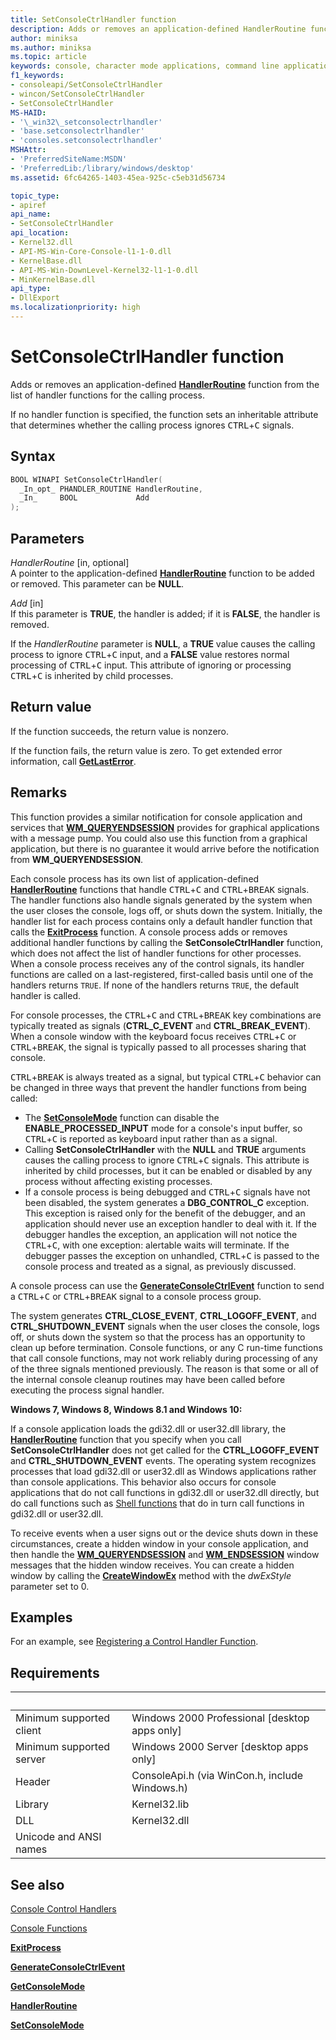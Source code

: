 ```yaml
---
title: SetConsoleCtrlHandler function
description: Adds or removes an application-defined HandlerRoutine function from the list of handler functions for the calling process.
author: miniksa
ms.author: miniksa
ms.topic: article
keywords: console, character mode applications, command line applications, terminal applications, console api
f1_keywords:
- consoleapi/SetConsoleCtrlHandler
- wincon/SetConsoleCtrlHandler
- SetConsoleCtrlHandler
MS-HAID:
- '\_win32\_setconsolectrlhandler'
- 'base.setconsolectrlhandler'
- 'consoles.setconsolectrlhandler'
MSHAttr:
- 'PreferredSiteName:MSDN'
- 'PreferredLib:/library/windows/desktop'
ms.assetid: 6fc64265-1403-45ea-925c-c5eb31d56734

topic_type:
- apiref
api_name:
- SetConsoleCtrlHandler
api_location:
- Kernel32.dll
- API-MS-Win-Core-Console-l1-1-0.dll
- KernelBase.dll
- API-MS-Win-DownLevel-Kernel32-l1-1-0.dll
- MinKernelBase.dll
api_type:
- DllExport
ms.localizationpriority: high
---
```


# SetConsoleCtrlHandler function

Adds or removes an application-defined [**HandlerRoutine**](handlerroutine.md) function from the list of handler functions for the calling process.

If no handler function is specified, the function sets an inheritable attribute that determines whether the calling process ignores <kbd>CTRL</kbd>+<kbd>C</kbd> signals.

## Syntax

```C
BOOL WINAPI SetConsoleCtrlHandler(
  _In_opt_ PHANDLER_ROUTINE HandlerRoutine,
  _In_     BOOL             Add
);
```

## Parameters

*HandlerRoutine* \[in, optional\]  
A pointer to the application-defined [**HandlerRoutine**](handlerroutine.md) function to be added or removed. This parameter can be **NULL**.

*Add* \[in\]  
If this parameter is **TRUE**, the handler is added; if it is **FALSE**, the handler is removed.

If the *HandlerRoutine* parameter is **NULL**, a **TRUE** value causes the calling process to ignore <kbd>CTRL</kbd>+<kbd>C</kbd> input, and a **FALSE** value restores normal processing of <kbd>CTRL</kbd>+<kbd>C</kbd> input. This attribute of ignoring or processing <kbd>CTRL</kbd>+<kbd>C</kbd> is inherited by child processes.

## Return value

If the function succeeds, the return value is nonzero.

If the function fails, the return value is zero. To get extended error information, call [**GetLastError**](/windows/win32/api/errhandlingapi/nf-errhandlingapi-getlasterror).

## Remarks

This function provides a similar notification for console application and services that [**WM\_QUERYENDSESSION**](/windows/win32/shutdown/wm-queryendsession) provides for graphical applications with a message pump. You could also use this function from a graphical application, but there is no guarantee it would arrive before the notification from **WM\_QUERYENDSESSION**.

Each console process has its own list of application-defined [**HandlerRoutine**](handlerroutine.md) functions that handle <kbd>CTRL</kbd>+<kbd>C</kbd> and <kbd>CTRL</kbd>+<kbd>BREAK</kbd> signals. The handler functions also handle signals generated by the system when the user closes the console, logs off, or shuts down the system. Initially, the handler list for each process contains only a default handler function that calls the [**ExitProcess**](/windows/win32/api/processthreadsapi/nf-processthreadsapi-exitprocess) function. A console process adds or removes additional handler functions by calling the **SetConsoleCtrlHandler** function, which does not affect the list of handler functions for other processes. When a console process receives any of the control signals, its handler functions are called on a last-registered, first-called basis until one of the handlers returns `TRUE`. If none of the handlers returns `TRUE`, the default handler is called.

For console processes, the <kbd>CTRL</kbd>+<kbd>C</kbd> and <kbd>CTRL</kbd>+<kbd>BREAK</kbd> key combinations are typically treated as signals (**CTRL\_C\_EVENT** and **CTRL\_BREAK\_EVENT**). When a console window with the keyboard focus receives <kbd>CTRL</kbd>+<kbd>C</kbd> or <kbd>CTRL</kbd>+<kbd>BREAK</kbd>, the signal is typically passed to all processes sharing that console.

<kbd>CTRL</kbd>+<kbd>BREAK</kbd> is always treated as a signal, but typical <kbd>CTRL</kbd>+<kbd>C</kbd> behavior can be changed in three ways that prevent the handler functions from being called:

- The [**SetConsoleMode**](setconsolemode.md) function can disable the **ENABLE\_PROCESSED\_INPUT** mode for a console's input buffer, so <kbd>CTRL</kbd>+<kbd>C</kbd> is reported as keyboard input rather than as a signal.
- Calling **SetConsoleCtrlHandler** with the **NULL** and **TRUE** arguments causes the calling process to ignore <kbd>CTRL</kbd>+<kbd>C</kbd> signals. This attribute is inherited by child processes, but it can be enabled or disabled by any process without affecting existing processes.
- If a console process is being debugged and <kbd>CTRL</kbd>+<kbd>C</kbd> signals have not been disabled, the system generates a **DBG\_CONTROL\_C** exception. This exception is raised only for the benefit of the debugger, and an application should never use an exception handler to deal with it. If the debugger handles the exception, an application will not notice the <kbd>CTRL</kbd>+<kbd>C</kbd>, with one exception: alertable waits will terminate. If the debugger passes the exception on unhandled, <kbd>CTRL</kbd>+<kbd>C</kbd> is passed to the console process and treated as a signal, as previously discussed.

A console process can use the [**GenerateConsoleCtrlEvent**](generateconsolectrlevent.md) function to send a <kbd>CTRL</kbd>+<kbd>C</kbd> or <kbd>CTRL</kbd>+<kbd>BREAK</kbd> signal to a console process group.

The system generates **CTRL\_CLOSE\_EVENT**, **CTRL\_LOGOFF\_EVENT**, and **CTRL\_SHUTDOWN\_EVENT** signals when the user closes the console, logs off, or shuts down the system so that the process has an opportunity to clean up before termination. Console functions, or any C run-time functions that call console functions, may not work reliably during processing of any of the three signals mentioned previously. The reason is that some or all of the internal console cleanup routines may have been called before executing the process signal handler.

**Windows 7, Windows 8, Windows 8.1 and Windows 10:**

If a console application loads the gdi32.dll or user32.dll library, the [**HandlerRoutine**](handlerroutine.md) function that you specify when you call **SetConsoleCtrlHandler** does not get called for the **CTRL\_LOGOFF\_EVENT** and **CTRL\_SHUTDOWN\_EVENT** events. The operating system recognizes processes that load gdi32.dll or user32.dll as Windows applications rather than console applications. This behavior also occurs for console applications that do not call functions in gdi32.dll or user32.dll directly, but do call functions such as [Shell functions](/previous-versions/windows/desktop/legacy/bb776426(v=vs.85)) that do in turn call functions in gdi32.dll or user32.dll.

To receive events when a user signs out or the device shuts down in these circumstances, create a hidden window in your console application, and then handle the [**WM\_QUERYENDSESSION**](/windows/win32/shutdown/wm-queryendsession) and [**WM\_ENDSESSION**](/windows/win32/shutdown/wm-endsession) window messages that the hidden window receives. You can create a hidden window by calling the [**CreateWindowEx**](/windows/win32/api/winuser/nf-winuser-createwindowexa) method with the *dwExStyle* parameter set to 0.

## Examples

For an example, see [Registering a Control Handler Function](registering-a-control-handler-function.md).

## Requirements

| &nbsp; | &nbsp; |
|-|-|
| Minimum supported client | Windows 2000 Professional \[desktop apps only\] |
| Minimum supported server | Windows 2000 Server \[desktop apps only\] |
| Header | ConsoleApi.h (via WinCon.h, include Windows.h) |
| Library | Kernel32.lib |
| DLL | Kernel32.dll |
| Unicode and ANSI names | |

## See also

[Console Control Handlers](console-control-handlers.md)

[Console Functions](console-functions.md)

[**ExitProcess**](/windows/win32/api/processthreadsapi/nf-processthreadsapi-exitprocess)

[**GenerateConsoleCtrlEvent**](generateconsolectrlevent.md)

[**GetConsoleMode**](getconsolemode.md)

[**HandlerRoutine**](handlerroutine.md)

[**SetConsoleMode**](setconsolemode.md)